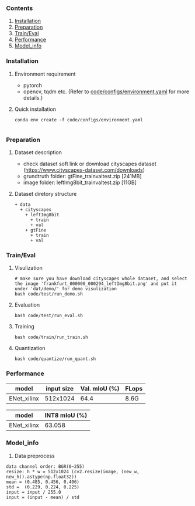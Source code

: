 ### Contents
1. [Installation](#installation)
2. [Preparation](#preparation)
3. [Train/Eval](#traineval)
4. [Performance](#performance)
5. [Model_info](#model_info)

### Installation

1. Environment requirement
    - pytorch
    - opencv, tqdm etc. (Refer to [code/configs/environment.yaml](code/configs/environment.yaml) for more details.)

2. Quick installation
   ```shell
   conda env create -f code/configs/environment.yaml
   

### Preparation

1. Dataset description

    - check dataset soft link or download cityscapes dataset (https://www.cityscapes-dataset.com/downloads)
    - grundtruth folder: gtFine_trainvaltest.zip [241MB]
    - image folder: leftImg8bit_trainvaltest.zip [11GB]

2. Dataset diretory structure
   ```
   + data
     + cityscapes
       + leftImg8bit
         + train
         + val
       + gtFine
         + train
         + val
    ```

### Train/Eval
1. Visulization
    ```shell
    # make sure you have download cityscapes whole dataset, and select the image 'frankfurt_000000_000294_leftImg8bit.png' and put it under 'dat/demo/' for demo visulization
    bash code/test/run_demo.sh
    ```
2. Evaluation
    ```shell
    bash code/test/run_eval.sh
    ```
3. Training
    ```shell
    bash code/train/run_train.sh
    ```
4. Quantization
    ```shell
    bash code/quantize/run_quant.sh
    ```

### Performance

| model | input size | Val. mIoU (%)| FLops |
|-------|------------|--------------|-------|
| ENet_xilinx| 512x1024 | 64.4 | 8.6G |


| model | INT8 mIoU (%) |
|-------|---------------|
| ENet_xilinx | 63.058 |


### Model_info

1. Data preprocess
  ```
  data channel order: BGR(0~255)                  
  resize: h * w = 512x1024 (cv2.resize(image, (new_w, new_h)).astype(np.float32))
  mean = (0.485, 0.456, 0.406)
  std =  (0.229, 0.224, 0.225)
  input = input / 255.0
  input = (input - mean) / std
  ``` 
